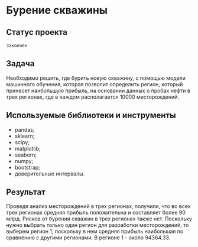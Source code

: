 # Бурение скважины

## Статус проекта
`Закончен`

## Задача
Необходимо решить, где бурить новую скважину, с помощью модели машинного обучения, которая позволит определить регион, который принесет наибольшую прибыль, на основании данных о пробах нефти в трех регионах, где в каждом располагается 10000 месторождений.

## Используемые библиотеки и инструменты
- pandas;
- sklearn;
- scipy;
- matplotlib;
- seaborn;
- numpy;
- bootstrap;
- доверительные интервалы.

## Результат
Проведя анализ месторождений в трех регионах, получили, что во всех трех регионах средняя прибыль положительна и составляет более 90 млрд. Рисков от бурения скважин в трех регионах также нет. Поскольку нужно выбрать только один регион для разработки месторождений, то выберем регион 1, поскольку в нем средняя прибыль наибольшая по сравнению с другими регионами. В регионе 1 - около 94364.33.
